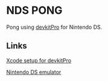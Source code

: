 # NDS PONG

Pong using [devkitPro](https://devkitpro.org/) for Nintendo DS.

## Links

[Xcode setup for devkitPro](http://wiibrew.org/wiki/Devkitppc_setup_(Mac_OS_X))

[Nintendo DS emulator](http://desmume.org/)
